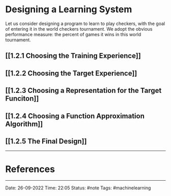 # Designing a Learning System

Let us consider designing a program to learn to play checkers, with the goal of entering it in the world checkers tournament. We adopt the obvious performance measure: the percent of games it wins in this world tournament.

##  [[1.2.1 Choosing the Training Experience]]
##  [[1.2.2 Choosing the Target Experience]]
##  [[1.2.3 Choosing a Representation for the Target Funciton]]
##  [[1.2.4 Choosing a Function Approximation Algorithm]]
##  [[1.2.5 The Final Design]]

---
# References


---
Date: 26-09-2022
Time: 22:05
Status: #note
Tags: #machinelearning